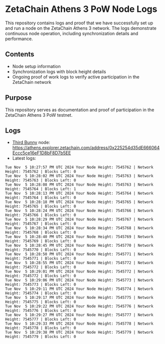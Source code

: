 # ZetaChain Athens 3 PoW Node Logs
This repository contains logs and proof that we have successfully set up and run a node on the ZetaChain Athens 3 network. The logs demonstrate continuous node operation, including synchronization details and performance.

## Contents
- Node setup information
- Synchronization logs with block height details
- Ongoing proof of work logs to verify active participation in the ZetaChain network

## Purpose
This repository serves as documentation and proof of participation in the ZetaChain Athens 3 PoW testnet.

## Logs

- [Third Bunny](https://thirdbunny.xyz/) node: https://athens.explorer.zetachain.com/address/0x225254d35dE666064Eccc5ce16eF1D8bF8D7b5EE
- Latest logs:
```
Tue Nov  5 10:27:57 PM UTC 2024 Your Node Height: 7545762 | Network Height: 7545762 | Blocks Left: 0
Tue Nov  5 10:28:02 PM UTC 2024 Your Node Height: 7545763 | Network Height: 7545763 | Blocks Left: 0
Tue Nov  5 10:28:08 PM UTC 2024 Your Node Height: 7545763 | Network Height: 7545764 | Blocks Left: 1
Tue Nov  5 10:28:13 PM UTC 2024 Your Node Height: 7545764 | Network Height: 7545764 | Blocks Left: 0
Tue Nov  5 10:28:18 PM UTC 2024 Your Node Height: 7545765 | Network Height: 7545765 | Blocks Left: 0
Tue Nov  5 10:28:24 PM UTC 2024 Your Node Height: 7545766 | Network Height: 7545766 | Blocks Left: 0
Tue Nov  5 10:28:29 PM UTC 2024 Your Node Height: 7545767 | Network Height: 7545767 | Blocks Left: 0
Tue Nov  5 10:28:34 PM UTC 2024 Your Node Height: 7545768 | Network Height: 7545768 | Blocks Left: 0
Tue Nov  5 10:28:40 PM UTC 2024 Your Node Height: 7545769 | Network Height: 7545769 | Blocks Left: 0
Tue Nov  5 10:28:45 PM UTC 2024 Your Node Height: 7545770 | Network Height: 7545770 | Blocks Left: 0
Tue Nov  5 10:28:50 PM UTC 2024 Your Node Height: 7545771 | Network Height: 7545771 | Blocks Left: 0
Tue Nov  5 10:28:55 PM UTC 2024 Your Node Height: 7545772 | Network Height: 7545772 | Blocks Left: 0
Tue Nov  5 10:29:01 PM UTC 2024 Your Node Height: 7545772 | Network Height: 7545772 | Blocks Left: 0
Tue Nov  5 10:29:06 PM UTC 2024 Your Node Height: 7545773 | Network Height: 7545773 | Blocks Left: 0
Tue Nov  5 10:29:11 PM UTC 2024 Your Node Height: 7545774 | Network Height: 7545774 | Blocks Left: 0
Tue Nov  5 10:29:17 PM UTC 2024 Your Node Height: 7545775 | Network Height: 7545775 | Blocks Left: 0
Tue Nov  5 10:29:22 PM UTC 2024 Your Node Height: 7545776 | Network Height: 7545776 | Blocks Left: 0
Tue Nov  5 10:29:27 PM UTC 2024 Your Node Height: 7545777 | Network Height: 7545777 | Blocks Left: 0
Tue Nov  5 10:29:33 PM UTC 2024 Your Node Height: 7545778 | Network Height: 7545778 | Blocks Left: 0
Tue Nov  5 10:29:38 PM UTC 2024 Your Node Height: 7545779 | Network Height: 7545779 | Blocks Left: 0
```
